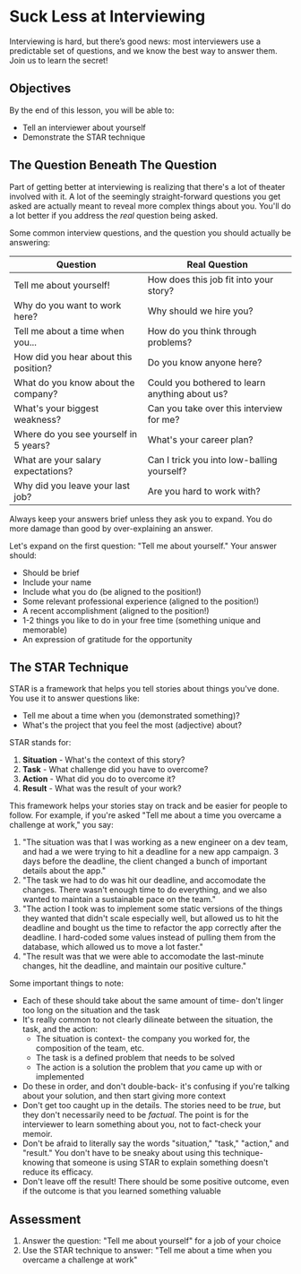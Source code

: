 # Suck Less at Interviewing

Interviewing is hard, but there’s good news: most interviewers use a predictable set of questions, and we know the best way to answer them. Join us to learn the secret! 

## Objectives

By the end of this lesson, you will be able to:

* Tell an interviewer about yourself
* Demonstrate the STAR technique

## The Question Beneath The Question

Part of getting better at interviewing is realizing that there's a lot of theater involved with it. A lot of the seemingly straight-forward questions you get asked are actually meant to reveal more complex things about you. You'll do a lot better if you address the _real_ question being asked.

Some common interview questions, and the question you should actually be answering:

| Question                 | Real Question                 |
| ------------------------ | ----------------------------- |
| Tell me about yourself!  | How does this job fit into your story? |
| Why do you want to work here? | Why should we hire you? |
| Tell me about a time when you... | How do you think through problems? |
| How did you hear about this position? | Do you know anyone here? |
| What do you know about the company? | Could you bothered to learn anything about us? |
| What's your biggest weakness? | Can you take over this interview for me? |
| Where do you see yourself in 5 years? | What's your  career plan? |
| What are your salary expectations? | Can I trick you into low-balling yourself? |
| Why did you leave your last job? | Are you hard to work with? |

Always keep your answers brief unless they ask you to expand. You do more damage than good by over-explaining an answer.

Let's expand on the first question: "Tell me about yourself." Your answer should:

* Should be brief
* Include your name
* Include what you do (be aligned to the position!)
* Some relevant professional experience (aligned to the position!)
* A recent accomplishment (aligned to the position!)
* 1-2 things you like to do in your free time (something unique and memorable)
* An expression of gratitude for the opportunity

## The STAR Technique

STAR is a framework that helps you tell stories about things you've done. You use it to answer questions like:

* Tell me about a time when you (demonstrated something)?
* What's the project that you feel the most (adjective) about?

STAR stands for:

1. **Situation** - What's the context of this story?
2. **Task** - What challenge did you have to overcome?
3. **Action** - What did you do to overcome it?
4. **Result** - What was the result of your work?

This framework helps your stories stay on track and be easier for people to follow. For example, if you're asked "Tell me about a time you overcame a challenge at work," you say:

1. "The situation was that I was working as a new engineer on a dev team, and had a we were trying to hit a deadline for a new app campaign. 3 days before the deadline, the client changed a bunch of important details about the app."
2. "The task we had to do was hit our deadline, and accomodate the changes. There wasn't enough time to do everything, and we also wanted to maintain a sustainable pace on the team."
3. "The action I took was to implement some static versions of the things they wanted that didn't scale especially well, but allowed us to hit the deadline and bought us the time to refactor the app correctly after the deadline. I hard-coded some values instead of pulling them from the database, which allowed us to move a lot faster."
4. "The result was that we were able to accomodate the last-minute changes, hit the deadline, and maintain our positive culture."

Some important things to note:

* Each of these should take about the same amount of time- don't linger too long on the situation and the task
* It's really common to not clearly dilineate between the situation, the task, and the action:
    * The situation is context- the company you worked for, the composition of the team, etc.
    * The task is a defined problem that needs to be solved
    * The action is a solution the problem that *you* came up with or implemented
* Do these in order, and don't double-back- it's confusing if you're talking about your solution, and then start giving more context
* Don't get too caught up in the details. The stories need to be _true_, but they don't necessarily need to be _factual_. The point is for the interviewer to learn something about you, not to fact-check your memoir.
* Don't be afraid to literally say the words "situation," "task," "action," and "result." You don't have to be sneaky about using this technique- knowing that someone is using STAR to explain something doesn't reduce its efficacy.
* Don't leave off the result! There should be some positive outcome, even if the outcome is that you learned something valuable

## Assessment

1. Answer the question: "Tell me about yourself" for a job of your choice
2. Use the STAR technique to answer: "Tell me about a time when you overcame a challenge at work"
